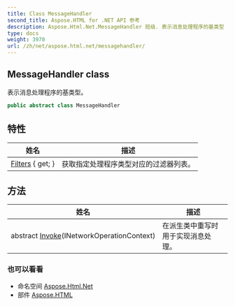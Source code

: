 ```yaml
---
title: Class MessageHandler
second_title: Aspose.HTML for .NET API 参考
description: Aspose.Html.Net.MessageHandler 班级. 表示消息处理程序的基类型
type: docs
weight: 3970
url: /zh/net/aspose.html.net/messagehandler/
---
```

## MessageHandler class

表示消息处理程序的基类型。

```csharp
public abstract class MessageHandler
```

## 特性

| 姓名 | 描述 |
| --- | --- |
| [Filters](../../aspose.html.net/messagehandler/filters/) { get; } | 获取指定处理程序类型对应的过滤器列表。 |

## 方法

| 姓名 | 描述 |
| --- | --- |
| abstract [Invoke](../../aspose.html.net/messagehandler/invoke/)(INetworkOperationContext) | 在派生类中重写时用于实现消息处理。 |

### 也可以看看

* 命名空间 [Aspose.Html.Net](../../aspose.html.net/)
* 部件 [Aspose.HTML](../../)


